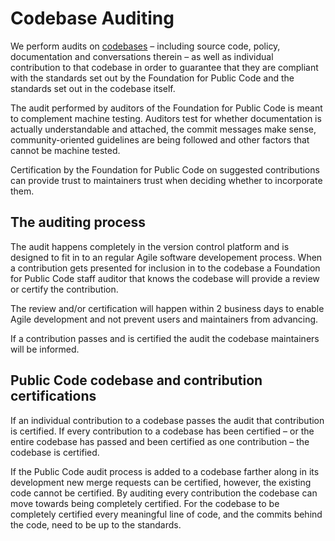 # Codebase Auditing

We perform audits on [codebases](../../glossary/codebase.md) – including source code, policy, documentation and conversations therein – as well as individual contribution to that codebase in order to guarantee that they are compliant with the standards set out by the Foundation for Public Code and the standards set out in the codebase itself.

The audit performed by auditors of the Foundation for Public Code is meant to complement machine testing. Auditors test for whether documentation is actually understandable and attached, the commit messages make sense, community-oriented guidelines are being followed and other factors that cannot be machine tested.

Certification by the Foundation for Public Code on suggested contributions can provide trust to maintainers trust when deciding whether to incorporate them.

## The auditing process

The audit happens completely in the version control platform and is designed to fit in to an regular Agile software developement process. When a contribution gets presented for inclusion in to the codebase a Foundation for Public Code staff auditor that knows the codebase will provide a review or certify the contribution. 

The review and/or certification will happen within 2 business days to enable Agile development and not prevent users and maintainers from advancing.

If a contribution passes and is certified the audit the codebase maintainers will be informed.

## Public Code codebase and contribution certifications

If an individual contribution to a codebase passes the audit that contribution is certified. If every contribution to a codebase has been certified – or the entire codebase has passed and been certified as one contribution – the codebase is certified.

If the Public Code audit process is added to a codebase farther along in its development new merge requests can be certified, however, the existing code cannot be certified. By auditing every contribution the codebase can move towards being completely certified. For the codebase to be completely certified every meaningful line of code, and the commits behind the code, need to be up to the standards.
